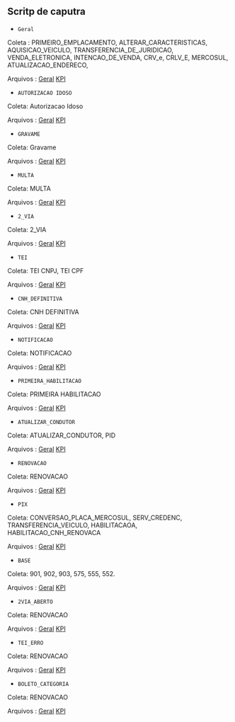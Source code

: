 ## Scritp de caputra

* `Geral`

Coleta : PRIMEIRO_EMPLACAMENTO,
ALTERAR_CARACTERISTICAS,
AQUISICAO_VEICULO,
TRANSFERENCIA_DE_JURIDICAO,
VENDA_ELETRONICA,
INTENCAO_DE_VENDA,
CRV_e,
CRLV_E,
MERCOSUL,
ATUALIZACAO_ENDERECO,

Arquivos :
[Geral](https://github.com/Fe11ipe/Script/blob/main/oracle/sql/geral.sql)
[KPI](https://github.com/Fe11ipe/Script/blob/main/oracle/KPI/geral.sql)


* `AUTORIZACAO IDOSO`

Coleta: Autorizacao Idoso

Arquivos :
[Geral](https://github.com/Fe11ipe/Script/blob/main/oracle/KPI/Autorizacao_idoso.sql)
[KPI](https://github.com/Fe11ipe/Script/blob/main/oracle/sql/Autorizacao_idoso.sql)

* `GRAVAME`

Coleta: Gravame

Arquivos :
[Geral](https://github.com/Fe11ipe/Script/blob/main/oracle/KPI/GRAVAME.sql)
[KPI](https://github.com/Fe11ipe/Script/blob/main/oracle/sql/GRAVAME.sql)


* `MULTA`

Coleta: MULTA

Arquivos :
[Geral](https://github.com/Fe11ipe/Script/blob/main/oracle/KPI/MULTA.sql)
[KPI](https://github.com/Fe11ipe/Script/blob/main/oracle/sql/MULTA.sql)


* `2_VIA`

Coleta: 2_VIA

Arquivos :
[Geral](https://github.com/Fe11ipe/Script/blob/main/oracle/KPI/2_VIA.sql)
[KPI](https://github.com/Fe11ipe/Script/blob/main/oracle/sql/2_VIA.sql)


* `TEI`

Coleta:  TEI CNPJ,  TEI CPF

Arquivos :
[Geral](https://github.com/Fe11ipe/Script/blob/main/oracle/KPI/TEI.sql)
[KPI](https://github.com/Fe11ipe/Script/blob/main/oracle/sql/TEI.sql)


* `CNH_DEFINITIVA`

Coleta: CNH DEFINITIVA

Arquivos :
[Geral](https://github.com/Fe11ipe/Script/blob/main/oracle/KPI/CNH_DEFINITIVA.sql)
[KPI](https://github.com/Fe11ipe/Script/blob/main/oracle/sql/CNH_DEFINITIVA.sql)

* `NOTIFICACAO`

Coleta: NOTIFICACAO

Arquivos :
[Geral](https://github.com/Fe11ipe/Script/blob/main/oracle/KPI/NOTIFICACAO.sql)
[KPI](https://github.com/Fe11ipe/Script/blob/main/oracle/sql/NOTIFICACAO.sql)

* `PRIMEIRA_HABILITACAO`

Coleta: PRIMEIRA HABILITACAO

Arquivos :
[Geral](https://github.com/Fe11ipe/Script/blob/main/oracle/KPI/PRIMEIRA_HABILITACAO.sql)
[KPI](https://github.com/Fe11ipe/Script/blob/main/oracle/sql/PRIMEIRA_HABILITACAO.sql)

* `ATUALIZAR_CONDUTOR`

Coleta: ATUALIZAR_CONDUTOR, PID

Arquivos :
[Geral](https://github.com/Fe11ipe/Script/blob/main/oracle/KPI/ATUALIZAR_CONDUTOR.sql)
[KPI](https://github.com/Fe11ipe/Script/blob/main/oracle/sql/ATUALIZAR_CONDUTOR.sql)

* `RENOVACAO`

Coleta: RENOVACAO

Arquivos :
[Geral](https://github.com/Fe11ipe/Script/blob/main/oracle/KPI/RENOVACAO.sql)
[KPI](https://github.com/Fe11ipe/Script/blob/main/oracle/sql/RENOVACAO.sql)


* `PIX`

Coleta: CONVERSAO_PLACA_MERCOSUL,
SERV_CREDENC,
TRANSFERENCIA_VEICULO,
HABILITACAOA,
HABILITACAO_CNH_RENOVACA

Arquivos :
[Geral](https://github.com/Fe11ipe/Script/blob/main/oracle/KPI/PIX.sql)
[KPI](https://github.com/Fe11ipe/Script/blob/main/oracle/sql/PIX.sql)


* `BASE`

Coleta: 
901,
902,
903,
575,
555,
552.

Arquivos :
[Geral](https://github.com/Fe11ipe/Script/blob/main/oracle/KPI/BASE.sql)
[KPI](https://github.com/Fe11ipe/Script/blob/main/oracle/sql/BASE.sql)


* `2VIA_ABERTO`

Coleta: RENOVACAO

Arquivos :
[Geral](https://github.com/Fe11ipe/Script/blob/main/oracle/KPI/2VIA_ABERTO.sql)
[KPI](https://github.com/Fe11ipe/Script/blob/main/oracle/sql/2VIA_ABERTO.sql)


* `TEI_ERRO`

Coleta: RENOVACAO

Arquivos :
[Geral](https://github.com/Fe11ipe/Script/blob/main/oracle/KPI/TEI_ERRO.sql)
[KPI](https://github.com/Fe11ipe/Script/blob/main/oracle/sql/TEI_ERRO.sql)


* `BOLETO_CATEGORIA`

Coleta: RENOVACAO

Arquivos :
[Geral](https://github.com/Fe11ipe/Script/blob/main/oracle/KPI/BOLETO_CATEGORIA.sql)
[KPI](https://github.com/Fe11ipe/Script/blob/main/oracle/sql/BOLETO_CATEGORIA.sql)